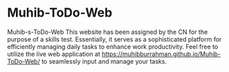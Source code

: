 # Muhib-ToDo-Web
Muhib-s-ToDo-Web This website has been assigned by the CN for the purpose of a skills test. Essentially, it serves as a sophisticated platform for efficiently managing daily tasks to enhance work productivity. 
Feel free to utilize the live web application at https://muhibburrahman.github.io/Muhib-ToDo-Web/ to seamlessly input and manage your tasks.
